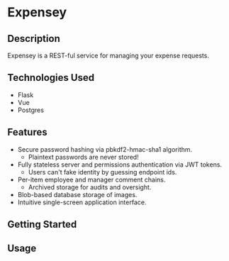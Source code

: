 # Expensey

## Description

Expensey is a REST-ful service for managing your expense requests.

## Technologies Used

- Flask
- Vue
- Postgres

## Features

- Secure password hashing via pbkdf2-hmac-sha1 algorithm.
  - Plaintext passwords are never stored!
- Fully stateless server and permissions authentication via JWT tokens.
  - Users can't fake identity by guessing endpoint ids.
- Per-item employee and manager comment chains.
  - Archived storage for audits and oversight.
- Blob-based database storage of images.
- Intuitive single-screen application interface.

## Getting Started

## Usage
